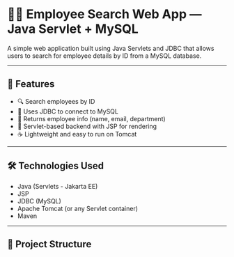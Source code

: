 # 👨‍💼 Employee Search Web App — Java Servlet + MySQL

A simple web application built using Java Servlets and JDBC that allows users to search for employee details by ID from a MySQL database.

---

## 📌 Features

- 🔍 Search employees by ID
- 🧠 Uses JDBC to connect to MySQL
- 📄 Returns employee info (name, email, department)
- 🚀 Servlet-based backend with JSP for rendering
- ☕ Lightweight and easy to run on Tomcat

---

## 🛠️ Technologies Used

- Java (Servlets - Jakarta EE)
- JSP
- JDBC (MySQL)
- Apache Tomcat (or any Servlet container)
- Maven

---

## 📁 Project Structure

